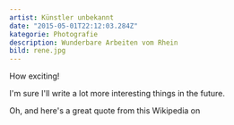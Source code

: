 ```yaml
---
artist: Künstler unbekannt
date: "2015-05-01T22:12:03.284Z"
kategorie: Photografie
description: Wunderbare Arbeiten vom Rhein
bild: rene.jpg
---
```


How exciting!

I'm sure I'll write a lot more interesting things in the future.

Oh, and here's a great quote from this Wikipedia on

    

